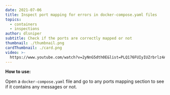 ```yaml
---
date: 2021-07-06
title: Inspect port mapping for errors in docker-compose.yaml files
topics:
  - containers
  - inspections
author: dlsniper
subtitle: Check if the ports are correctly mapped or not
thumbnail: ./thumbnail.png
cardThumbnail: ./card.png
video: >-
  https://www.youtube.com/watch?v=2yNnG5dth0E&list=PLQ176FUIyIUZrbrlz4AY1V8VzBJKZyVlW&index=61
---
```


**How to use:**

Open a `docker-compose.yaml` file and go to any ports mapping section to see if it contains any messages or not.
